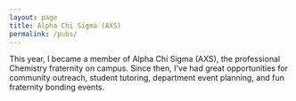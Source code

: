 ```yaml
---
layout: page
title: Alpha Chi Sigma (AXS)
permalink: /pubs/
---
```


This year, I became a member of Alpha Chi Sigma (AXS), the professional Chemistry fraternity on campus. Since then, I've had great opportunities for community outreach, student tutoring, department event planning, and fun fraternity bonding events. 
